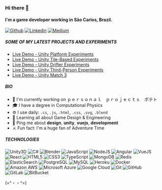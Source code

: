 ### Hi there 👋

#### I'm a game developer working in São Carlos, Brazil.

[![Github](https://img.shields.io/badge/-gcadeado-000?style=flat&logo=Github&logoColor=white)](https://github.com/gcadeado)
[![Linkedin](https://img.shields.io/badge/-gabrielcencic-blue?style=flat&logo=Linkedin&logoColor=white)](https://www.linkedin.com/in/gabrielcencic/)
[![Medium](https://img.shields.io/badge/-@gabrielcencic-white?style=flat&logo=Medium&logoColor=black)](https://medium.com/@gabrielcencic)


##### SOME OF MY LATEST PROJECTS AND EXPERIMENTS

- [Live Demo - Unity Platform Experiments](https://gcadeado.github.io/unity-platformer-experiments/)
- [Live Demo - Unity Tile-Based Experiments](https://gcadeado.github.io/unity-tile-based-experiments/)
- [Live Demo - Unity Drifter Experiments](https://gcadeado.github.io/unity-car-physics-experiments/)
- [Live Demo - Unity Third-Person Experiments](https://gcadeado.github.io/unity-third-person-experiments/)
- [Live Demo - Unity Match 3](https://github.com/gcadeado/match3-test)

##### BIO

- 🏢 I'm currently working on ｐｅｒｓｏｎａｌ　ｐｒｏｊｅｃｔｓ　ポテト
- 🎓 I have a degree in Computational Physics
- ⚙️ I use daily: `.cs`, `.js`, `.html`, `.css`, `.svg`, `.blend` 
- 🌱 Learning all about Game Design & Engineering
- 💬 Ping me about **design**, **unity**, **vuejs**, **development**
- ⚔️ Fun fact: I'm a huge fan of Adventure Time

##### TECHNOLOGIES

![Unity3D](https://img.shields.io/badge/-Unity-black?style=flat-square&logo=unity)
![C#](https://img.shields.io/badge/-C#-black?style=flat-square&logo=csharp)
![Blender](https://img.shields.io/badge/-Blender-black?style=flat-square&logo=blender)
![JavaScript](https://img.shields.io/badge/-JavaScript-black?style=flat-square&logo=javascript)
![NodeJS](https://img.shields.io/badge/-Nodejs-black?style=flat-square&logo=Node.js)
![Angular](https://img.shields.io/badge/-Angular-black?style=flat-square&logo=angular)
![VueJS](https://img.shields.io/badge/-VueJS-black?style=flat-square&logo=vuedotjs)
![React](https://img.shields.io/badge/-React-black?style=flat-square&logo=react)
![HTML5](https://img.shields.io/badge/-HTML5-E34F26?style=flat-square&logo=html5&logoColor=white)
![CSS3](https://img.shields.io/badge/-CSS3-1572B6?style=flat-square&logo=css3)
![TypeScript](https://img.shields.io/badge/-TypeScript-black?style=flat-square&logo=typescript)
![MongoDB](https://img.shields.io/badge/-MongoDB-black?style=flat-square&logo=mongodb)
![Redis](https://img.shields.io/badge/-Redis-black?style=flat-square&logo=Redis)
![ElasticSearch](https://img.shields.io/badge/-ElasticSearch-black?style=flat-square&logo=elasticsearch)
![PostgreSQL](https://img.shields.io/badge/-PostgreSQL-black?style=flat-square&logo=postgresql)
![MySQL](https://img.shields.io/badge/-MySQL-black?style=flat-square&logo=mysql)
![Heroku](https://img.shields.io/badge/-Heroku-black?style=flat-square&logo=heroku)
![Docker](https://img.shields.io/badge/-Docker-black?style=flat-square&logo=docker)
![Amazon AWS](https://img.shields.io/badge/Amazon%20AWS-black?style=flat-square&logo=amazon-aws)
![Microsoft Azure](https://img.shields.io/badge/Microsoft%20Azure-black?style=flat-square&logo=microsoft-azure)
![Google Cloud](https://img.shields.io/badge/Google%20Cloud-black?style=flat-square&logo=google-cloud)
![Git](https://img.shields.io/badge/-Git-black?style=flat-square&logo=git)
![GitHub](https://img.shields.io/badge/-GitHub-black?style=flat-square&logo=github)
![GitLab](https://img.shields.io/badge/-GitLab-black?style=flat-square&logo=gitlab)
![BitBucket](https://img.shields.io/badge/-BitBucket-black?style=flat-square&logo=bitbucket)

(=^・・^=)
